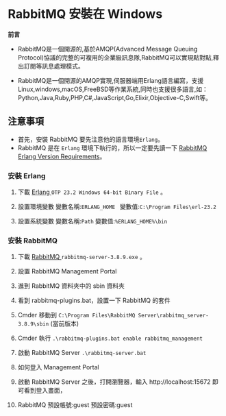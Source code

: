 # RabbitMQ 安裝在 Windows


**前言**


* RabbitMQ是一個開源的,基於AMQP(Advanced Message Queuing Protocol)協議的完整的可複用的企業級訊息隊,RabbitMQ可以實現點對點,釋出訂閱等訊息處理模式。

* RabbitMQ是一個開源的AMQP實現,伺服器端用Erlang語言編寫，支援Linux,windows,macOS,FreeBSD等作業系統,同時也支援很多語言,如：Python,Java,Ruby,PHP,C#,JavaScript,Go,Elixir,Objective-C,Swift等。


## 注意事項

- 首先，安裝 RabbitMQ 要先注意他的語言環境`Erlang`。
- RabbitMQ 是在 `Erlang` 環境下執行的，所以一定要先讀一下 [RabbitMQ Erlang Version Requirements](https://www.rabbitmq.com/which-erlang.html "RabbitMQ Erlang Version Requirements")。


### 安裝 Erlang

1. 下載  [Erlang ](https://www.erlang.org/downloads)  `OTP 23.2 Windows 64-bit Binary File` 。

2. 設置環境變數 變數名稱:`ERLANG_HOME ` 變數值:`C:\Program Files\erl-23.2`

3. 設置系統變數 變數名稱:`Path` 變數值:`%ERLANG_HOME%\bin`

### 安裝 RabbitMQ 

1. 下載  [RabbitMQ ](https://www.rabbitmq.com/install-windows.html)  `rabbitmq-server-3.8.9.exe` 。

2. 設置 RabbitMQ Management Portal
 1. 進到 RabbitMQ 資料夾中的 sbin 資料夾
 
 2. 看到 rabbitmq-plugins.bat，設置一下 RabbitMQ 的套件
 
 3. Cmder 移動到 `C:\Program Files\RabbitMQ Server\rabbitmq_server-3.8.9\sbin` (當前版本)
 
 4. Cmder 執行 `.\rabbitmq-plugins.bat enable rabbitmq_management`
 
 5. 啟動 RabbitMQ Server `.\rabbitmq-server.bat`

3. 如何登入 Management Portal
 1. 啟動 RabbitMQ Server 之後，打開瀏覽器，輸入 http://localhost:15672 即可看到登入畫面，
 
 2. RabbitMQ 預設帳號:guest 預設密碼:guest
